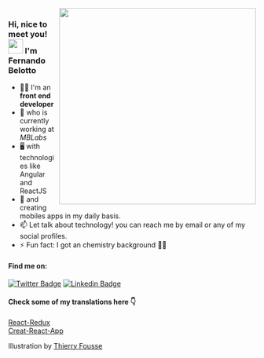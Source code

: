 <img src="https://ouch-cdn.icons8.com/preview/699/4042b70a-7bc7-4607-81e1-a4e843c8b009.png" min-width="400px" max-width="400px" width="400px" align="right">

### Hi, nice to meet you! <img src="https://media.giphy.com/media/hvRJCLFzcasrR4ia7z/giphy.gif" width="30px"> I'm Fernando Belotto


- 👨‍💻 I'm an **front end developer**
- 🚀 who is currently working at _MBLabs_
- 🖥 with technologies like Angular and ReactJS
- 📱 and creating mobiles apps in my daily basis.
- 📫 Let talk about technology! you can reach me by email or any of my social profiles.
- ⚡ Fun fact: I got an chemistry background 👨‍🔬

#### Find me on:
[![Twitter Badge](https://img.shields.io/badge/-Twitter-1ca0f1?style=flat-square&labelColor=1ca0f1&logo=twitter&logoColor=white&link=https://twitter.com/fernandobeloto)](https://twitter.com/fernandobeloto)
[![Linkedin Badge](https://img.shields.io/badge/-LinkedIn-blue?style=flat-square&logo=Linkedin&logoColor=white&link=https://www.linkedin.com/in/fernando-gabriel-bosco)](https://www.linkedin.com/in/fernando-gabriel-bosco)

#### Check some of my translations here 👇

[React-Redux](https://fernandobelotto.github.io/react-redux) <br/>
[Creat-React-App](https://fernandobelotto.github.io/create-react-app) <br/>

Illustration by <a href="https://dribbble.com/thierryfousse">Thierry Fousse</a>
